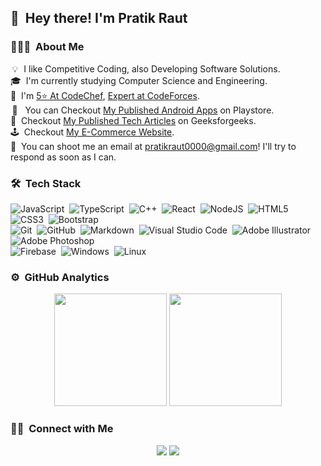 <!-- ![Aditya Vikram Singh Banner](https://raw.githubusercontent.com/coding-CEO/coding-CEO/master/assets/Aditya%20Vikram%20Singh%20Banner.jpg) -->

## 👋 &nbsp;Hey there! I'm Pratik Raut

### 👨🏻‍💻 &nbsp;About Me

&thinsp;💡&thinsp;&thinsp;&nbsp;I like Competitive Coding, also Developing Software Solutions.\
🎓 &nbsp;I'm currently studying Computer Science and Engineering.\
🥇 &nbsp;I'm [5⭐ At CodeChef](https://www.codechef.com/users/pratikraut0000), [Expert at CodeForces](https://codeforces.com/profile/pratikraut0000).\
&thinsp;📱 &nbsp;&nbsp;You can Checkout [My Published Android Apps](https://play.google.com/store/apps/dev?id=7487676507610842886) on Playstore.\
📰 &nbsp;Checkout [My Published Tech Articles](https://auth.geeksforgeeks.org/user/pratikraut0000/articles) on Geeksforgeeks.\
🕹️ &nbsp;Checkout [My E-Commerce Website](https://gamefever.netlify.app/).\
📧 &nbsp;You can shoot me an email at pratikraut0000@gmail.com! I'll try to respond as soon as I can.

<!-- 📄 &nbsp;Please have a look at my [Resume](https://www.adityavsingh.com/resume.html) for more details about me. I'm open to feedback and suggestions! -->

<!-- <img alt="Night Coding" src="https://raw.githubusercontent.com/coding-CEO/coding-CEO/master/assets/Night-Coding.gif" align="right"/> -->

### 🛠 &nbsp;Tech Stack

![JavaScript](https://img.shields.io/badge/javascript-%23323330.svg?style=for-the-badge&logo=javascript&logoColor=%23F7DF1E)&nbsp;
![TypeScript](https://img.shields.io/badge/typescript-%23007ACC.svg?style=for-the-badge&logo=typescript&logoColor=white)&nbsp;
![C++](https://img.shields.io/badge/c++-%2300599C.svg?style=for-the-badge&logo=c%2B%2B&logoColor=white)&nbsp;
![React](https://img.shields.io/badge/react-%2320232a.svg?style=for-the-badge&logo=react&logoColor=%2361DAFB)&nbsp;
![NodeJS](https://img.shields.io/badge/node.js-6DA55F?style=for-the-badge&logo=node.js&logoColor=white)&nbsp;
![HTML5](https://img.shields.io/badge/html5-%23E34F26.svg?style=for-the-badge&logo=html5&logoColor=white)&nbsp;
![CSS3](https://img.shields.io/badge/css3-%231572B6.svg?style=for-the-badge&logo=css3&logoColor=white)&nbsp;
![Bootstrap](https://img.shields.io/badge/bootstrap-%23563D7C.svg?style=for-the-badge&logo=bootstrap&logoColor=white)\
![Git](https://img.shields.io/badge/git-%23F05033.svg?style=for-the-badge&logo=git&logoColor=white)&nbsp;
![GitHub](https://img.shields.io/badge/github-%23121011.svg?style=for-the-badge&logo=github&logoColor=white)&nbsp;
![Markdown](https://img.shields.io/badge/markdown-%23000000.svg?style=for-the-badge&logo=markdown&logoColor=white)&nbsp;
![Visual Studio Code](https://img.shields.io/badge/Visual%20Studio%20Code-0078d7.svg?style=for-the-badge&logo=visual-studio-code&logoColor=white)&nbsp;
![Adobe Illustrator](https://img.shields.io/badge/adobe%20illustrator-%23FF9A00.svg?style=for-the-badge&logo=adobe%20illustrator&logoColor=white)&nbsp;
![Adobe Photoshop](https://img.shields.io/badge/adobe%20photoshop-%2331A8FF.svg?style=for-the-badge&logo=adobe%20photoshop&logoColor=white)\
![Firebase](https://img.shields.io/badge/firebase-%23039BE5.svg?style=for-the-badge&logo=firebase)&nbsp;
![Windows](https://img.shields.io/badge/Windows-0078D6?style=for-the-badge&logo=windows&logoColor=white)&nbsp;
![Linux](https://img.shields.io/badge/Linux-FCC624?style=for-the-badge&logo=linux&logoColor=black)&nbsp;

### ⚙️ &nbsp;GitHub Analytics

<p align="center">
  <img height="180em" src="https://github-readme-stats-eight-theta.vercel.app/api?username=coding-CEO&show_icons=true&theme=graywhite&include_all_commits=true&count_private=true" />
  <img height="180em" src="https://github-readme-stats.vercel.app/api/top-langs/?username=coding-CEO&layout=compact" />
</p>

### 🤝🏻 &nbsp;Connect with Me

<p align="center">
<a href="https://linkedin.com/in/ipratikraut"><img src="https://img.shields.io/badge/-Pratik%20Arvind%20Raut-0077B5?style=flat-square&logo=Linkedin&logoColor=white"/></a>
<a href="mailto:pratikraut0000@gmail.com"><img src="https://img.shields.io/badge/-pratikraut0000@gmail.com-D14836?style=flat-square&logo=Gmail&logoColor=white"/></a>
</p>
